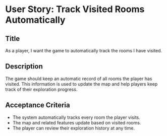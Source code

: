 
# User Story: Track Visited Rooms Automatically

## Title
As a player, I want the game to automatically track the rooms I have visited.

## Description
The game should keep an automatic record of all rooms the player has visited. This information is used to update the map and help players keep track of their exploration progress.

## Acceptance Criteria
- The system automatically tracks every room the player visits.
- The map and related features update based on visited rooms.
- The player can review their exploration history at any time.
